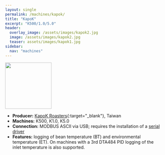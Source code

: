 ```yaml
---
layout: single
permalink: /machines/kapok/
title: "KapoK"
excerpt: "K500/1.0/5.0"
header:
  overlay_image: /assets/images/kapok2.jpg
  image: /assets/images/kapok2.jpg
  teaser: assets/images/kapok1.jpg
sidebar:
  nav: "machines"
---
```


<img class="tab-image" src="{{ site.baseurl }}/assets/images/supporter-badge-grey.png" width="150px">

* __Producer:__ [KapoK Roasters](http://kapokcoffee.com/){:target="_blank"}, Taiwan
* __Machines:__ K500, K1.0, K5.0
* __Connection:__ MODBUS ASCII via USB; requires the installation of a [serial driver](/modbus_serial/)
* __Features:__ logging of bean temperature (BT) and environmental temperature (ET).  On machines with a 3rd DTA484 PID logging of the inlet temperature is also supported.
